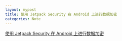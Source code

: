 ```yaml
---
layout: mypost
title: 使用 Jetpack Security 在 Android 上进行数据加密
categories: Note
---
```

[使用 Jetpack Security 在 Android 上进行数据加密](https://mp.weixin.qq.com/s?__biz=MzAwODY4OTk2Mg==&mid=2652053628&idx=1&sn=004a82fca89dbad83de6f023643a59fd)

